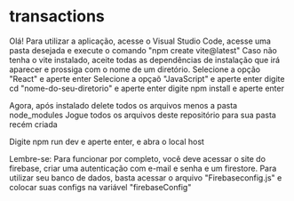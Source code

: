 # transactions

Olá! Para utilizar a aplicação, acesse o Visual Studio Code, acesse uma pasta desejada e execute o comando "npm create vite@latest"
Caso não tenha o vite instalado, aceite todas as dependências de instalação que irá aparecer e prossiga com o nome de um diretório.
Selecione a opção "React" e aperte enter
Selecione a opçaõ "JavaScript" e aperte enter
digite cd "nome-do-seu-diretorio" e aperte enter
digite npm install e aperte enter

Agora, após instalado delete todos os arquivos menos a pasta node_modules
Jogue todos os arquivos deste repositório para sua pasta recém criada

Digite npm run dev e aperte enter, e abra o local host

Lembre-se: Para funcionar por completo, você deve acessar o site do firebase, criar uma autenticação com e-mail e senha e um firestore.
Para utilizar seu banco de dados, basta acessar o arquivo "Firebaseconfig.js" e colocar suas configs na variável "firebaseConfig"
